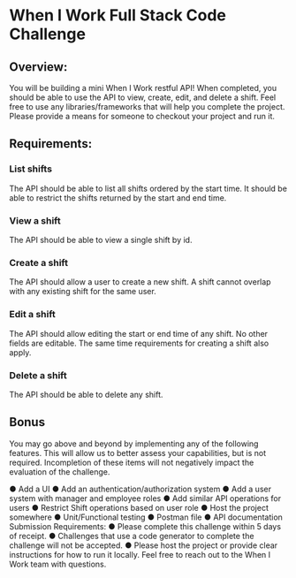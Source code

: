 # When I Work Full Stack Code Challenge

## Overview:
You will be building a mini When I Work restful API! When completed, you should be able to use
the API to view, create, edit, and delete a shift.
Feel free to use any libraries/frameworks that will help you complete the project.
Please provide a means for someone to checkout your project and run it.

## Requirements:

### List shifts

The API should be able to list all shifts ordered by the start time. It should be able to restrict the
shifts returned by the start and end time.

### View a shift

The API should be able to view a single shift by id.

### Create a shift

The API should allow a user to create a new shift. A shift cannot overlap with any existing shift
for the same user.

### Edit a shift

The API should allow editing the start or end time of any shift. No other fields are editable. The
same time requirements for creating a shift also apply.

### Delete a shift

The API should be able to delete any shift.

## Bonus
You may go above and beyond by implementing any of the following features. This will allow us
to better assess your capabilities, but is not required. Incompletion of these items will not
negatively impact the evaluation of the challenge.

● Add a UI
● Add an authentication/authorization system
● Add a user system with manager and employee roles
● Add similar API operations for users
● Restrict Shift operations based on user role
● Host the project somewhere
● Unit/Functional testing
● Postman file
● API documentation
Submission Requirements:
● Please complete this challenge within 5 days of receipt.
● Challenges that use a code generator to complete the challenge will not be accepted.
● Please host the project or provide clear instructions for how to run it locally.
Feel free to reach out to the When I Work team with questions.
